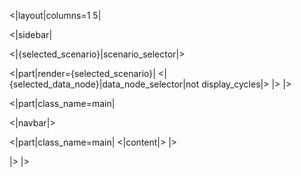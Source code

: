 <|layout|columns=1 5|

<|sidebar|

<|{selected_scenario}|scenario_selector|>

<|part|render={selected_scenario}|
<|{selected_data_node}|data_node_selector|not display_cycles|>
|>
|>

<|part|class_name=main|

<|navbar|>

<|part|class_name=main|
<|content|>
|>

|>
|>
